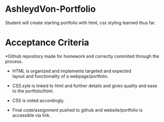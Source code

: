 # AshleydVon-Portfolio

Student will create starting portfolio with html, css 
    styling learned thus far. 


# Acceptance Criteria

*Github repository made for homework and correctly commited through the process.

* HTML is organized and implements targeted and expected  
    layout and functionality of a webpage/portfolio.

* CSS.syle is linked to html and further details and
gives quality and ease to the portfolio/html.

* CSS is noted accordingly.

* Final code/assignment pushed to github and website/portfolio is accessible via link. 

